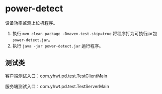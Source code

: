 # power-detect

设备功率监测上位机程序。

1. 执行 `mvn clean package -Dmaven.test.skip=true` 将程序打为可执行jar包 `power-detect.jar`。
2. 执行 `java -jar power-detect.jar` 运行程序。

## 测试类
客户端测试入口：com.yhwt.pd.test.TestClientMain

服务端测试入口：com.yhwt.pd.test.TestServerMain